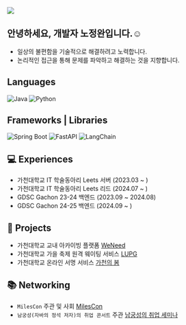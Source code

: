 <img src="https://capsule-render.vercel.app/api?type=waving&color=auto&height=200&section=header&text=Welcome!%20&fontSize=90" />

## 안녕하세요, 개발자 노정완입니다.☺️
- 일상의 불편함을 기술적으로 해결하려고 노력합니다.
- 논리적인 접근을 통해 문제를 파악하고 해결하는 것을 지향합니다.

## Languages
![Java](https://img.shields.io/badge/java-%23ED8B00.svg?style=for-the-badge&logo=openjdk&logoColor=white)
![Python](https://img.shields.io/badge/python-3776AB?style=for-the-badge&logo=python&logoColor=white)

## Frameworks | Libraries
![Spring Boot](https://img.shields.io/badge/spring_boot-%236DB33F.svg?style=for-the-badge&logo=spring-boot&logoColor=white)
![FastAPI](https://img.shields.io/badge/FastAPI-009688?style=for-the-badge&logo=fastapi&logoColor=white)
![LangChain](https://img.shields.io/badge/LangChain-1C3C3C?style=for-the-badge&logo=langchain&logoColor=white)

## 💻 Experiences
- 가천대학교 IT 학술동아리 Leets 서버 (2023.03 ~ )
- 가천대학교 IT 학술동아리 Leets 리드 (2024.07 ~ )
- GDSC Gachon 23-24 백엔드 (2023.09 ~ 2024.08)
- GDSC Gachon 24-25 백엔드 (2024.09 ~ )


## 🤝 Projects
- 가천대학교 교내 아카이빙 플랫폼 [WeNeed](https://github.com/Leets-Official/WeNeed-BE)
- 가천대학교 가을 축제 원격 웨이팅 서비스 [LUPG](https://github.com/gachon-table)
- 가천대학교 온라인 서명 서비스 [가천의 봄](https://gcuvoice.site)

## 📚 Networking
- `MilesCon` 주관 및 사회 [MilesCon](https://festa.io/events/6120)
- `남궁성(자바의 정석 저자)의 취업 콘서트` 주관 [남궁성의 취업 세미나](https://festa.io/events/m9mSWmdckP416ZU8FJzPUU)
